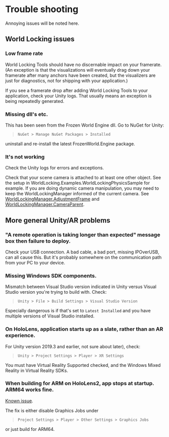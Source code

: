 
# Trouble shooting

Annoying issues will be noted here.

## World Locking issues

### Low frame rate

World Locking Tools should have no discernable impact on your framerate. (An exception is that the visualizations will eventually drag down your framerate after many anchors have been created, but the visualizers are just for diagnostics, not for shipping with your application.)

If you see a framerate drop after adding World Locking Tools to your application, check your Unity logs. That usually means an exception is being repeatedly generated.

### Missing dll's etc.

This has been seen from the Frozen World Engine dll. Go to NuGet for Unity:
 
>  `NuGet > Manage NuGet Packages > Installed`
 
uninstall and re-install the latest FrozenWorld.Engine package.

### It's not working

Check the Unity logs for errors and exceptions. 

Check that your scene camera is attached to at least one other object. See the setup in WorldLocking.Examples.WorldLockingPhysicsSample for example. If you are doing dynamic camera manipulation, you may need to keep the WorldLockingManager informed of the current camera. See [WorldLockingManager.AdjustmentFrame](xref:Microsoft.MixedReality.WorldLocking.Core.WorldLockingManager.AdjustmentFrame) and [WorldLockingManager.CameraParent](xref:Microsoft.MixedReality.WorldLocking.Core.WorldLockingManager.CameraParent).

## More general Unity/AR problems

### "A remote operation is taking longer than expected" message box then failure to deploy.

Check your USB connection. A bad cable, a bad port, missing IPOverUSB, can all cause this. But it's probably somewhere on the communication path from your PC to your device.

### Missing Windows SDK components.

Mismatch between Visual Studio version indicated in Unity versus Visual Studio version you're trying to build with. Check:

> `Unity > File > Build Settings > Visual Studio Version` 

Especially dangerous is if that's set to `Latest Installed` and you have multiple versions of Visual Studio installed.

### On HoloLens, application starts up as a slate, rather than an AR experience.

For Unity version 2019.3 and earlier, not sure about later), check: 

> `Unity > Project Settings > Player > XR Settings`  

You must have Virtual Reality Supported checked, and the Windows Mixed Reality in Virtual Reality SDKs.

### When building for ARM on HoloLens2, app stops at startup. ARM64 works fine.

[Known issue](https://issuetracker.unity3d.com/issues/enabling-graphics-jobs-in-2019-dot-3-x-results-in-a-crash-or-nothing-rendering-on-hololens-2). 

The fix is either disable Graphics Jobs under 

> `Project Settings > Player > Other Settings > Graphics Jobs`

or just build for ARM64.